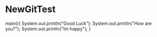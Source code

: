 # NewGitTest
main(){
System.out.println("Good Luck");
System.out.println("How are you?");
System.out.println("Im happy");
}
